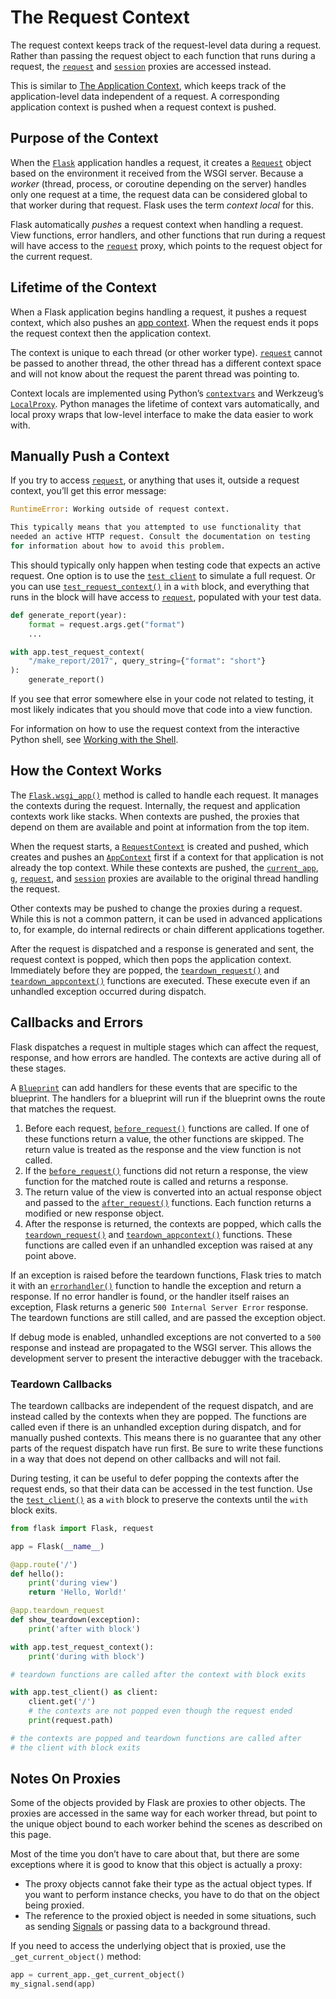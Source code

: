 
# The Request Context


The request context keeps track of the request-level data during a
request. Rather than passing the request object to each function that
runs during a request, the [`request`](https://flask.palletsprojects.com/../api/#flask.request "flask.request") and [`session`](https://flask.palletsprojects.com/../api/#flask.session "flask.session") proxies
are accessed instead.


This is similar to [The Application Context](https://flask.palletsprojects.com/../appcontext/), which keeps track of the
application-level data independent of a request. A corresponding
application context is pushed when a request context is pushed.



## Purpose of the Context


When the [`Flask`](https://flask.palletsprojects.com/../api/#flask.Flask "flask.Flask") application handles a request, it creates a
[`Request`](https://flask.palletsprojects.com/../api/#flask.Request "flask.Request") object based on the environment it received from the
WSGI server. Because a *worker* (thread, process, or coroutine depending
on the server) handles only one request at a time, the request data can
be considered global to that worker during that request. Flask uses the
term *context local* for this.


Flask automatically *pushes* a request context when handling a request.
View functions, error handlers, and other functions that run during a
request will have access to the [`request`](https://flask.palletsprojects.com/../api/#flask.request "flask.request") proxy, which points to
the request object for the current request.




## Lifetime of the Context


When a Flask application begins handling a request, it pushes a request
context, which also pushes an [app context](https://flask.palletsprojects.com/../appcontext/). When the
request ends it pops the request context then the application context.


The context is unique to each thread (or other worker type).
[`request`](https://flask.palletsprojects.com/../api/#flask.request "flask.request") cannot be passed to another thread, the other thread has
a different context space and will not know about the request the parent
thread was pointing to.


Context locals are implemented using Python’s [`contextvars`](https://docs.python.org/3/library/contextvars.html#module-contextvars "(in Python v3.11)") and
Werkzeug’s [`LocalProxy`](https://werkzeug.palletsprojects.com/en/2.2.x/local/#werkzeug.local.LocalProxy "(in Werkzeug v2.2.x)"). Python manages the
lifetime of context vars automatically, and local proxy wraps that
low-level interface to make the data easier to work with.




## Manually Push a Context


If you try to access [`request`](https://flask.palletsprojects.com/../api/#flask.request "flask.request"), or anything that uses it, outside
a request context, you’ll get this error message:



```python
RuntimeError: Working outside of request context.

This typically means that you attempted to use functionality that
needed an active HTTP request. Consult the documentation on testing
for information about how to avoid this problem.

```


This should typically only happen when testing code that expects an
active request. One option is to use the
[`test client`](https://flask.palletsprojects.com/../api/#flask.Flask.test_client "flask.Flask.test_client") to simulate a full request. Or
you can use [`test_request_context()`](https://flask.palletsprojects.com/../api/#flask.Flask.test_request_context "flask.Flask.test_request_context") in a `with` block, and
everything that runs in the block will have access to [`request`](https://flask.palletsprojects.com/../api/#flask.request "flask.request"),
populated with your test data.



```python
def generate_report(year):
    format = request.args.get("format")
    ...

with app.test_request_context(
    "/make_report/2017", query_string={"format": "short"}
):
    generate_report()

```


If you see that error somewhere else in your code not related to
testing, it most likely indicates that you should move that code into a
view function.


For information on how to use the request context from the interactive
Python shell, see [Working with the Shell](https://flask.palletsprojects.com/../shell/).




## How the Context Works


The [`Flask.wsgi_app()`](https://flask.palletsprojects.com/../api/#flask.Flask.wsgi_app "flask.Flask.wsgi_app") method is called to handle each request. It
manages the contexts during the request. Internally, the request and
application contexts work like stacks. When contexts are pushed, the
proxies that depend on them are available and point at information from
the top item.


When the request starts, a [`RequestContext`](https://flask.palletsprojects.com/../api/#flask.ctx.RequestContext "flask.ctx.RequestContext") is created and
pushed, which creates and pushes an [`AppContext`](https://flask.palletsprojects.com/../api/#flask.ctx.AppContext "flask.ctx.AppContext") first if
a context for that application is not already the top context. While
these contexts are pushed, the [`current_app`](https://flask.palletsprojects.com/../api/#flask.current_app "flask.current_app"), [`g`](https://flask.palletsprojects.com/../api/#flask.g "flask.g"),
[`request`](https://flask.palletsprojects.com/../api/#flask.request "flask.request"), and [`session`](https://flask.palletsprojects.com/../api/#flask.session "flask.session") proxies are available to the
original thread handling the request.


Other contexts may be pushed to change the proxies during a request.
While this is not a common pattern, it can be used in advanced
applications to, for example, do internal redirects or chain different
applications together.


After the request is dispatched and a response is generated and sent,
the request context is popped, which then pops the application context.
Immediately before they are popped, the [`teardown_request()`](https://flask.palletsprojects.com/../api/#flask.Flask.teardown_request "flask.Flask.teardown_request")
and [`teardown_appcontext()`](https://flask.palletsprojects.com/../api/#flask.Flask.teardown_appcontext "flask.Flask.teardown_appcontext") functions are executed. These
execute even if an unhandled exception occurred during dispatch.




## Callbacks and Errors


Flask dispatches a request in multiple stages which can affect the
request, response, and how errors are handled. The contexts are active
during all of these stages.


A [`Blueprint`](https://flask.palletsprojects.com/../api/#flask.Blueprint "flask.Blueprint") can add handlers for these events that are specific
to the blueprint. The handlers for a blueprint will run if the blueprint
owns the route that matches the request.


1. Before each request, [`before_request()`](https://flask.palletsprojects.com/../api/#flask.Flask.before_request "flask.Flask.before_request") functions are
called. If one of these functions return a value, the other
functions are skipped. The return value is treated as the response
and the view function is not called.
2. If the [`before_request()`](https://flask.palletsprojects.com/../api/#flask.Flask.before_request "flask.Flask.before_request") functions did not return a
response, the view function for the matched route is called and
returns a response.
3. The return value of the view is converted into an actual response
object and passed to the [`after_request()`](https://flask.palletsprojects.com/../api/#flask.Flask.after_request "flask.Flask.after_request")
functions. Each function returns a modified or new response object.
4. After the response is returned, the contexts are popped, which calls
the [`teardown_request()`](https://flask.palletsprojects.com/../api/#flask.Flask.teardown_request "flask.Flask.teardown_request") and
[`teardown_appcontext()`](https://flask.palletsprojects.com/../api/#flask.Flask.teardown_appcontext "flask.Flask.teardown_appcontext") functions. These functions are
called even if an unhandled exception was raised at any point above.


If an exception is raised before the teardown functions, Flask tries to
match it with an [`errorhandler()`](https://flask.palletsprojects.com/../api/#flask.Flask.errorhandler "flask.Flask.errorhandler") function to handle the
exception and return a response. If no error handler is found, or the
handler itself raises an exception, Flask returns a generic
`500 Internal Server Error` response. The teardown functions are still
called, and are passed the exception object.


If debug mode is enabled, unhandled exceptions are not converted to a
`500` response and instead are propagated to the WSGI server. This
allows the development server to present the interactive debugger with
the traceback.



### Teardown Callbacks


The teardown callbacks are independent of the request dispatch, and are
instead called by the contexts when they are popped. The functions are
called even if there is an unhandled exception during dispatch, and for
manually pushed contexts. This means there is no guarantee that any
other parts of the request dispatch have run first. Be sure to write
these functions in a way that does not depend on other callbacks and
will not fail.


During testing, it can be useful to defer popping the contexts after the
request ends, so that their data can be accessed in the test function.
Use the [`test_client()`](https://flask.palletsprojects.com/../api/#flask.Flask.test_client "flask.Flask.test_client") as a `with` block to preserve the
contexts until the `with` block exits.



```python
from flask import Flask, request

app = Flask(__name__)

@app.route('/')
def hello():
    print('during view')
    return 'Hello, World!'

@app.teardown_request
def show_teardown(exception):
    print('after with block')

with app.test_request_context():
    print('during with block')

# teardown functions are called after the context with block exits

with app.test_client() as client:
    client.get('/')
    # the contexts are not popped even though the request ended
    print(request.path)

# the contexts are popped and teardown functions are called after
# the client with block exits

```





## Notes On Proxies


Some of the objects provided by Flask are proxies to other objects. The
proxies are accessed in the same way for each worker thread, but
point to the unique object bound to each worker behind the scenes as
described on this page.


Most of the time you don’t have to care about that, but there are some
exceptions where it is good to know that this object is actually a proxy:


* The proxy objects cannot fake their type as the actual object types.
If you want to perform instance checks, you have to do that on the
object being proxied.
* The reference to the proxied object is needed in some situations,
such as sending [Signals](https://flask.palletsprojects.com/../signals/) or passing data to a background
thread.


If you need to access the underlying object that is proxied, use the
`_get_current_object()` method:



```python
app = current_app._get_current_object()
my_signal.send(app)

```







